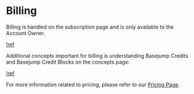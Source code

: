 # Billing

Billing is handled on the subscription page and is only available to the Account Owner.

[!ref](/sidebar-options/owner-options/subscription.md)

Additional concepts important for billing is understanding Basejump Credits and Basejump Credit Blocks on the concepts page:

[!ref](/getting-started/concepts.md)

For more information related to pricing, please refer to our [Pricing Page](https://basejump.ai/pricing).